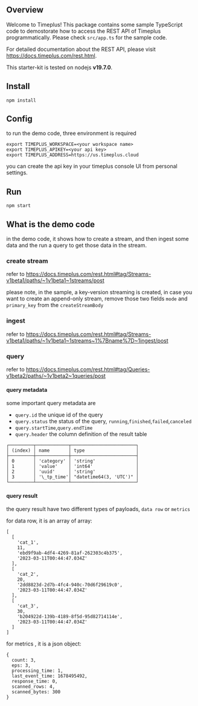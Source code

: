 ## Overview

Welcome to Timeplus! This package contains some sample TypeScript code to demostorate how to access the REST API of Timeplus programmatically. Please check `src/app.ts` for the sample code.

For detailed documentation about the REST API, please visit https://docs.timeplus.com/rest.html.

This starter-kit is tested on nodejs **v19.7.0**.

## Install

```
npm install
```

## Config

to run the demo code, three environment is required

```
export TIMEPLUS_WORKSPACE=<your workspace name>
export TIMEPLUS_APIKEY=<your api key>
export TIMEPLUS_ADDRESS=https://us.timeplus.cloud
```

you can create the api key in your timeplus console UI from personal settings.

## Run

```
npm start
```

## What is the demo code

in the demo code, it shows how to create a stream, and then ingest some data and the run a query to get those data in the stream.

### create stream

refer to https://docs.timeplus.com/rest.html#tag/Streams-v1beta1/paths/~1v1beta1~1streams/post

please note, in the sample, a key-version streaming is created, in case you want to create an append-only stream, remove those two fields `mode` and `primary_key` from the `createStreamBody`

### ingest

refer to https://docs.timeplus.com/rest.html#tag/Streams-v1beta1/paths/~1v1beta1~1streams~1%7Bname%7D~1ingest/post

### query

refer to https://docs.timeplus.com/rest.html#tag/Queries-v1beta2/paths/~1v1beta2~1queries/post

#### query metadata

some important query metadata are

- `query.id` the unique id of the query
- `query.status` the status of the query, `running`,`finished`,`failed`,`canceled`
- `query.startTime`,`query.endTime`
- `query.header` the column definition of the result table

```
┌─────────┬────────────┬────────────────────────┐
│ (index) │ name       │ type                   │
├─────────┼────────────┼────────────────────────┤
│ 0       │ 'category' │ 'string'               │
│ 1       │ 'value'    │ 'int64'                │
│ 2       │ 'uuid'     │ 'string'               │
│ 3       │ '\_tp_time'│ "datetime64(3, 'UTC')" │
└─────────┴────────────┴────────────────────────┘
```

#### query result

the query result have two different types of payloads, `data row` or `metrics`

for data row, it is an array of array:

```
[
  [
    'cat_1',
    11,
    'ebd9f9ab-4df4-4269-81af-262303c4b375',
    '2023-03-11T00:44:47.034Z'
  ],
  [
    'cat_2',
    20,
    '2dd8823d-2d7b-4fc4-940c-70d6f29619c0',
    '2023-03-11T00:44:47.034Z'
  ],
  [
    'cat_3',
    30,
    'b204922d-139b-4189-8f5d-95d82714114e',
    '2023-03-11T00:44:47.034Z'
  ]
]
```

for metrics , it is a json object:

```
{
  count: 3,
  eps: 3,
  processing_time: 1,
  last_event_time: 1678495492,
  response_time: 0,
  scanned_rows: 4,
  scanned_bytes: 300
}
```
